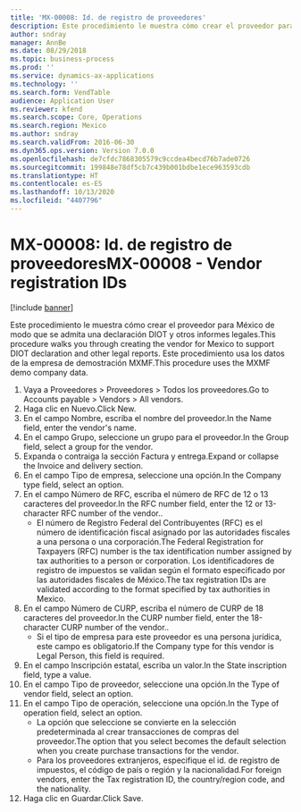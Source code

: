 ```yaml
---
title: 'MX-00008: Id. de registro de proveedores'
description: Este procedimiento le muestra cómo crear el proveedor para México de modo que se admita una declaración DIOT y otros informes legales.
author: sndray
manager: AnnBe
ms.date: 08/29/2018
ms.topic: business-process
ms.prod: ''
ms.service: dynamics-ax-applications
ms.technology: ''
ms.search.form: VendTable
audience: Application User
ms.reviewer: kfend
ms.search.scope: Core, Operations
ms.search.region: Mexico
ms.author: sndray
ms.search.validFrom: 2016-06-30
ms.dyn365.ops.version: Version 7.0.0
ms.openlocfilehash: de7cfdc7868305579c9ccdea4becd76b7ade0726
ms.sourcegitcommit: 199848e78df5cb7c439b001bdbe1ece963593cdb
ms.translationtype: HT
ms.contentlocale: es-ES
ms.lasthandoff: 10/13/2020
ms.locfileid: "4407796"
---
```

# <a name="mx-00008---vendor-registration-ids"></a><span data-ttu-id="cfb6d-103">MX-00008: Id. de registro de proveedores</span><span class="sxs-lookup"><span data-stu-id="cfb6d-103">MX-00008 - Vendor registration IDs</span></span>

[!include [banner](../../includes/banner.md)]

<span data-ttu-id="cfb6d-104">Este procedimiento le muestra cómo crear el proveedor para México de modo que se admita una declaración DIOT y otros informes legales.</span><span class="sxs-lookup"><span data-stu-id="cfb6d-104">This procedure walks you through creating the vendor for Mexico to support DIOT declaration and other legal reports.</span></span> <span data-ttu-id="cfb6d-105">Este procedimiento usa los datos de la empresa de demostración MXMF.</span><span class="sxs-lookup"><span data-stu-id="cfb6d-105">This procedure uses the MXMF demo company data.</span></span>

1. <span data-ttu-id="cfb6d-106">Vaya a Proveedores > Proveedores > Todos los proveedores.</span><span class="sxs-lookup"><span data-stu-id="cfb6d-106">Go to Accounts payable > Vendors > All vendors.</span></span>
2. <span data-ttu-id="cfb6d-107">Haga clic en Nuevo.</span><span class="sxs-lookup"><span data-stu-id="cfb6d-107">Click New.</span></span>
3. <span data-ttu-id="cfb6d-108">En el campo Nombre, escriba el nombre del proveedor.</span><span class="sxs-lookup"><span data-stu-id="cfb6d-108">In the Name field, enter the vendor's name.</span></span>
4. <span data-ttu-id="cfb6d-109">En el campo Grupo, seleccione un grupo para el proveedor.</span><span class="sxs-lookup"><span data-stu-id="cfb6d-109">In the Group field, select a group for the vendor.</span></span>
5. <span data-ttu-id="cfb6d-110">Expanda o contraiga la sección Factura y entrega.</span><span class="sxs-lookup"><span data-stu-id="cfb6d-110">Expand or collapse the Invoice and delivery section.</span></span>
6. <span data-ttu-id="cfb6d-111">En el campo Tipo de empresa, seleccione una opción.</span><span class="sxs-lookup"><span data-stu-id="cfb6d-111">In the Company type field, select an option.</span></span>
7. <span data-ttu-id="cfb6d-112">En el campo Número de RFC, escriba el número de RFC de 12 o 13 caracteres del proveedor.</span><span class="sxs-lookup"><span data-stu-id="cfb6d-112">In the RFC number field, enter the 12 or 13-character RFC number of the vendor..</span></span>
    * <span data-ttu-id="cfb6d-113">El número de Registro Federal del Contribuyentes (RFC) es el número de identificación fiscal asignado por las autoridades fiscales a una persona o una corporación.</span><span class="sxs-lookup"><span data-stu-id="cfb6d-113">The Federal Registration for Taxpayers (RFC) number is the tax identification number assigned by tax authorities to a person or corporation.</span></span> <span data-ttu-id="cfb6d-114">Los identificadores de registro de impuestos se validan según el formato especificado por las autoridades fiscales de México.</span><span class="sxs-lookup"><span data-stu-id="cfb6d-114">The tax registration IDs are validated according to the format specified by tax authorities in Mexico.</span></span>  
8. <span data-ttu-id="cfb6d-115">En el campo Número de CURP, escriba el número de CURP de 18 caracteres del proveedor.</span><span class="sxs-lookup"><span data-stu-id="cfb6d-115">In the CURP number field, enter the 18-character CURP number of the vendor..</span></span>
    * <span data-ttu-id="cfb6d-116">Si el tipo de empresa para este proveedor es una persona jurídica, este campo es obligatorio.</span><span class="sxs-lookup"><span data-stu-id="cfb6d-116">If the Company type for this vendor is Legal Person, this field is required.</span></span>  
9. <span data-ttu-id="cfb6d-117">En el campo Inscripción estatal, escriba un valor.</span><span class="sxs-lookup"><span data-stu-id="cfb6d-117">In the State inscription field, type a value.</span></span>
10. <span data-ttu-id="cfb6d-118">En el campo Tipo de proveedor, seleccione una opción.</span><span class="sxs-lookup"><span data-stu-id="cfb6d-118">In the Type of vendor field, select an option.</span></span>
11. <span data-ttu-id="cfb6d-119">En el campo Tipo de operación, seleccione una opción.</span><span class="sxs-lookup"><span data-stu-id="cfb6d-119">In the Type of operation field, select an option.</span></span>
    * <span data-ttu-id="cfb6d-120">La opción que seleccione se convierte en la selección predeterminada al crear transacciones de compras del proveedor.</span><span class="sxs-lookup"><span data-stu-id="cfb6d-120">The option that you select becomes the default selection when you create purchase transactions for the vendor.</span></span>  
    * <span data-ttu-id="cfb6d-121">Para los proveedores extranjeros, especifique el id. de registro de impuestos, el código de país o región y la nacionalidad.</span><span class="sxs-lookup"><span data-stu-id="cfb6d-121">For foreign vendors, enter the Tax registration ID, the country/region code, and the nationality.</span></span>  
12. <span data-ttu-id="cfb6d-122">Haga clic en Guardar.</span><span class="sxs-lookup"><span data-stu-id="cfb6d-122">Click Save.</span></span>

